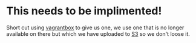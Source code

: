 # This needs to be implimented!

Short cut using [vagrantbox](http://www.vagrantbox.es/) to give us one,
we use one that is no longer available on there but 
which we have uploaded to [S3](http://mcvbox.s3-website-us-east-1.amazonaws.com/squeeze64.box) so we don't loose it.
